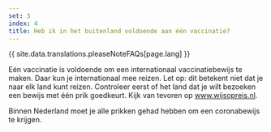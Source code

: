 ```yaml
---
set: 3
index: 4
title: Heb ik in het buitenland voldoende aan één vaccinatie?  
---
```

{{ site.data.translations.pleaseNoteFAQs[page.lang] }}

Eén vaccinatie is voldoende om een internationaal vaccinatiebewijs te maken. Daar kun je internationaal mee reizen. Let op: dit betekent niet dat je naar elk land kunt reizen. Controleer eerst of het land dat je wilt bezoeken een bewijs met één prik goedkeurt. Kijk van tevoren op <a href="https://www.wijsopreis.nl" rel="noopener noreferrer" target="_blank">www.wijsopreis.nl</a>. 

Binnen Nederland moet je alle prikken gehad hebben om een coronabewijs te krijgen.
